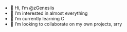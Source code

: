 - 👋 Hi, I’m @zGenesiis
- 👀 I’m interested in almost everything
- 🌱 I’m currently learning C
- 💞️ I’m looking to collaborate on my own projects, srry
